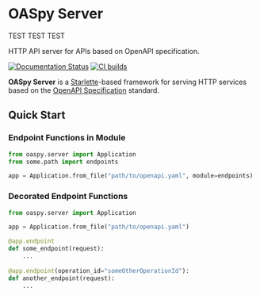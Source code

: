 OASpy Server
============

TEST TEST TEST

HTTP API server for APIs based on OpenAPI specification.

[![Documentation Status](https://readthedocs.org/projects/oaspy-server/badge/?version=latest)](https://oaspy-server.readthedocs.io)
[![CI builds](https://b11c.semaphoreci.com/badges/oaspy-server.svg?style=shields)](https://b11c.semaphoreci.com/projects/oaspy-server)

**OASpy Server** is a [Starlette](https://www.starlette.io)-based framework for serving HTTP services based on the [OpenAPI Specification](https://swagger.io/resources/open-api/) standard.


Quick Start
-----------

### Endpoint Functions in Module

```python
from oaspy.server import Application
from some.path import endpoints

app = Application.from_file("path/to/openapi.yaml", module=endpoints)
```


### Decorated Endpoint Functions

```python
from oaspy.server import Application

app = Application.from_file("path/to/openapi.yaml")

@app.endpoint
def some_endpoint(request):
    ...
    
@app.endpoint(operation_id="someOtherOperationId"):
def another_endpoint(request):
    ...
```
